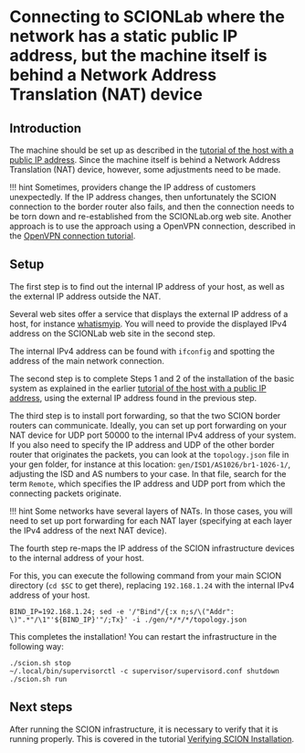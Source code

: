 
# Connecting to SCIONLab where the network has a static public IP address, but the machine itself is behind a Network Address Translation (NAT) device

## Introduction

The machine should be set up as described in the [tutorial of the host with a public IP address](../general_scion_configuration/public_ip.md). Since the machine itself is behind a Network Address Translation (NAT) device, however, some adjustments need to be made.

!!! hint
    Sometimes, providers change the IP address of customers unexpectedly. If the IP address changes, then unfortunately the SCION connection to the border router also fails, and then the connection needs to be torn down and re-established from the SCIONLab.org web site. Another approach is to use the approach using a OpenVPN connection, described in the [OpenVPN connection tutorial](../general_scion_configuration/vpn_setup.md).

## Setup

The first step is to find out the internal IP address of your host, as well as the external IP address outside the NAT.

Several web sites offer a service that displays the external IP address of a host, for instance [whatismyip](http://whatismyip.host/). You will need to provide the displayed IPv4 address on the SCIONLab web site in the second step.

The internal IPv4 address can be found with `ifconfig` and spotting the address of the main network connection.

The second step is to complete Steps 1 and 2 of the installation of the basic system as explained in the earlier [tutorial of the host with a public IP address](../general_scion_configuration/public_ip.md), using the external IP address found in the previous step.

The third step is to install port forwarding, so that the two SCION border routers can communicate. Ideally, you can set up port forwarding on your NAT device for UDP port 50000 to the internal IPv4 address of your system. If you also need to specify the IP address and UDP of the other border router that originates the packets, you can look at the `topology.json` file in your gen folder, for instance at this location: `gen/ISD1/AS1026/br1-1026-1/`, adjusting the ISD and AS numbers to your case. In that file, search for the term `Remote`, which specifies the IP address and UDP port from which the connecting packets originate.

!!! hint
    Some networks have several layers of NATs. In those cases, you will need to set up port forwarding for each NAT layer (specifying at each layer the IPv4 address of the next NAT device).

The fourth step re-maps the IP address of the SCION infrastructure devices to the internal address of your host.

For this, you can execute the following command from your main SCION directory (`cd $SC` to get there), replacing `192.168.1.24` with the internal IPv4 address of your host.
```shell
BIND_IP=192.168.1.24; sed -e '/"Bind"/{:x n;s/\("Addr": \)".*"/\1"'${BIND_IP}'"/;Tx}' -i ./gen/*/*/*/topology.json
```

This completes the installation! You can restart the infrastructure in the following way:

```shell
./scion.sh stop
~/.local/bin/supervisorctl -c supervisor/supervisord.conf shutdown
./scion.sh run
```

## Next steps

After running the SCION infrastructure, it is necessary to verify that it is running properly. This is covered in the tutorial [Verifying SCION Installation](../general_scion_configuration/verifying_scion_installation.md).

